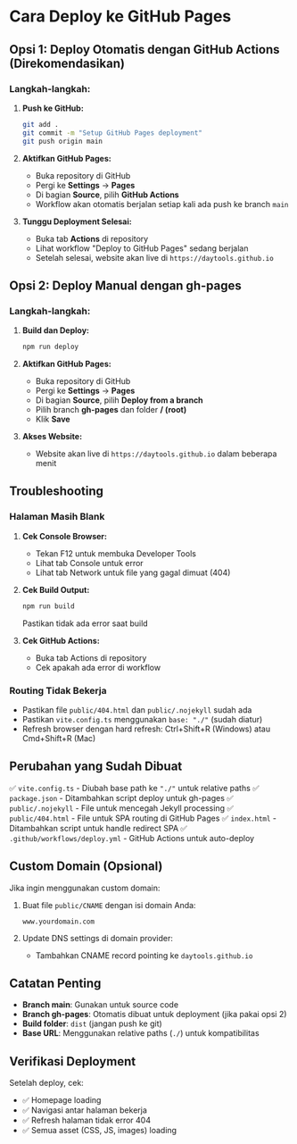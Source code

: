 # Cara Deploy ke GitHub Pages

## Opsi 1: Deploy Otomatis dengan GitHub Actions (Direkomendasikan)

### Langkah-langkah:

1. **Push ke GitHub:**
   ```bash
   git add .
   git commit -m "Setup GitHub Pages deployment"
   git push origin main
   ```

2. **Aktifkan GitHub Pages:**
   - Buka repository di GitHub
   - Pergi ke **Settings** → **Pages**
   - Di bagian **Source**, pilih **GitHub Actions**
   - Workflow akan otomatis berjalan setiap kali ada push ke branch `main`

3. **Tunggu Deployment Selesai:**
   - Buka tab **Actions** di repository
   - Lihat workflow "Deploy to GitHub Pages" sedang berjalan
   - Setelah selesai, website akan live di `https://daytools.github.io`

## Opsi 2: Deploy Manual dengan gh-pages

### Langkah-langkah:

1. **Build dan Deploy:**
   ```bash
   npm run deploy
   ```

2. **Aktifkan GitHub Pages:**
   - Buka repository di GitHub
   - Pergi ke **Settings** → **Pages**
   - Di bagian **Source**, pilih **Deploy from a branch**
   - Pilih branch **gh-pages** dan folder **/ (root)**
   - Klik **Save**

3. **Akses Website:**
   - Website akan live di `https://daytools.github.io` dalam beberapa menit

## Troubleshooting

### Halaman Masih Blank

1. **Cek Console Browser:**
   - Tekan F12 untuk membuka Developer Tools
   - Lihat tab Console untuk error
   - Lihat tab Network untuk file yang gagal dimuat (404)

2. **Cek Build Output:**
   ```bash
   npm run build
   ```
   Pastikan tidak ada error saat build

3. **Cek GitHub Actions:**
   - Buka tab Actions di repository
   - Cek apakah ada error di workflow

### Routing Tidak Bekerja

- Pastikan file `public/404.html` dan `public/.nojekyll` sudah ada
- Pastikan `vite.config.ts` menggunakan `base: "./"` (sudah diatur)
- Refresh browser dengan hard refresh: Ctrl+Shift+R (Windows) atau Cmd+Shift+R (Mac)

## Perubahan yang Sudah Dibuat

✅ `vite.config.ts` - Diubah base path ke `"./"` untuk relative paths
✅ `package.json` - Ditambahkan script deploy untuk gh-pages
✅ `public/.nojekyll` - File untuk mencegah Jekyll processing
✅ `public/404.html` - File untuk SPA routing di GitHub Pages
✅ `index.html` - Ditambahkan script untuk handle redirect SPA
✅ `.github/workflows/deploy.yml` - GitHub Actions untuk auto-deploy

## Custom Domain (Opsional)

Jika ingin menggunakan custom domain:

1. Buat file `public/CNAME` dengan isi domain Anda:
   ```
   www.yourdomain.com
   ```

2. Update DNS settings di domain provider:
   - Tambahkan CNAME record pointing ke `daytools.github.io`

## Catatan Penting

- **Branch main**: Gunakan untuk source code
- **Branch gh-pages**: Otomatis dibuat untuk deployment (jika pakai opsi 2)
- **Build folder**: `dist` (jangan push ke git)
- **Base URL**: Menggunakan relative paths (`./`) untuk kompatibilitas

## Verifikasi Deployment

Setelah deploy, cek:
- ✅ Homepage loading
- ✅ Navigasi antar halaman bekerja
- ✅ Refresh halaman tidak error 404
- ✅ Semua asset (CSS, JS, images) loading
